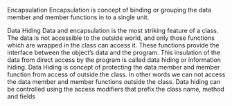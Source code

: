 Encapsulation
Encapsulation is concept of binding or grouping the data member and member functions in to a single unit.

Data Hiding
Data and encapsulation is the most striking feature of a class. The data is not accessible to the outside world, 
and only those functions which are wrapped in the class can access it. 
These functions provide the interface between the object’s data and the program. 
This insulation of the data from direct access by the program is called data hiding or information hiding. 
Data Hiding is concept of protecting the data member and member function from access of outside the class. 
In other words we can not access the data member and member functions outside the class. 
Data hiding can be controlled using the access modifiers that prefix the class name, method and fields 
